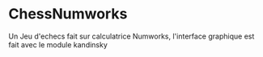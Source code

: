 # ChessNumworks
Un Jeu d'echecs fait sur calculatrice Numworks, l'interface graphique est fait avec le module kandinsky
